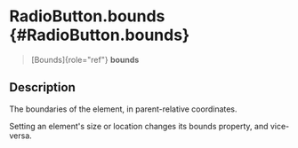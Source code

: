 RadioButton.bounds {#RadioButton.bounds}
==================

> [Bounds]{role="ref"} **bounds**

Description
-----------

The boundaries of the element, in parent-relative coordinates.

Setting an element\'s size or location changes its bounds property, and
vice-versa.
